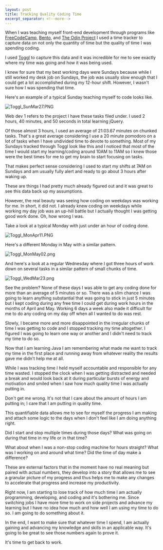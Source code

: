 ```yaml
---
layout: post
title: Tracking Quality Coding Time
excerpt_separator: <!--more-->
---
```

When I was teaching myself front-end development through programs like [FreeCodeCamp](https://www.freecodecamp.com/), [Bento](https://bento.io/), and [The Odin Project](http://www.theodinproject.com/) I used a time tracker to capture data on not only the quantity of time but the quality of time I was spending coding.

I used [Toggl](https://www.toggl.com/app/timer) to capture this data and it was incredible for me to see exactly where my time was going and how it was being used. 

I knew for sure that my best working days were Sundays because while I still worked my desk job on Sundays, the job was usually slow enough that I could get a lot accomplished during my 12-hour shift. However, I wasn't sure how I was spending that time.

Here's an example of a typical Sunday teaching myself to code looks like.

![Toggl_SunMar27.PNG](https://raw.githubusercontent.com/seerocode/seerocode.github.io/master/_posts/Toggl_SunMar27.PNG)
<!--more-->
Web dev 1 refers to the project I have these tasks filed under. I used 2 hours, 40 minutes, and 50 seconds in total learning jQuery. 

Of those almost 3 hours, I used an average of 21:03.67 minutes on chunked tasks. That's a great average considering I use a 20 minute pomodoro on a lot of tasks when I have undivided time to devote to something. Most of my Sundays tracked through Toggl look like this and I noticed that most of the time I would start my learning/coding around 10AM to 11AM so I knew those were the best times for me to get my brain to start focusing on tasks. 

That makes perfect sense considering I used to start my shifts at 7AM on Sundays and am usually fully alert and ready to go about 3 hours after waking up.

These are things I had pretty much already figured out and it was great to see this data back up my assumptions. 

However, the real beauty was seeing how coding on weekdays was working for me. In short, it did not. I already knew coding on weekdays while working my day job was an up-hill battle but I actually thought I was getting good work done. Oh, how wrong I was.

Take a look at a typical Monday with just under an hour of coding done.

![Toggl_MonApr11.PNG](https://raw.githubusercontent.com/seerocode/seerocode.github.io/master/_posts/Toggl_MonApr11.PNG)

Here's a different Monday in May with a similar pattern.

![Toggl_MonMay02.png](https://raw.githubusercontent.com/seerocode/seerocode.github.io/master/_posts/Toggl_MonMay02.png)

And here's a look at a regular Wednesday where I got three hours of work down on several tasks in a similar pattern of small chunks of time.

![Toggl_WedMar23.png](https://raw.githubusercontent.com/seerocode/seerocode.github.io/master/_posts/Toggl_WedMar23.png)

See the problem? None of these days I was able to get any coding done for more than an average of 5 minutes or so. There was a slim chance I was going to learn anything substantial that was going to stick in just 5 minutes but I kept coding during any free time I could get during work hours in the months of April and May. Working 6 days a week also made it difficult for me to do any coding on my day off when all I wanted to do was rest.

Slowly, I became more and more disappointed in the irregular chunks of time I was getting to code and I stopped tracking my time altogether. I figured I was going to learn one way or another and I didn't need to track my time to do so.

Now that I am learning Java I am remembering what made me want to track my time in the first place and running away from whatever reality the results gave me didn't help me at all.

While I was tracking time I held myself accountable and responsible for any time wasted. I stopped the clock when I was getting distracted and needed a break and would look back at it during particular bursts of energy and motivation and smiled when I saw how much quality time I was actually putting in. 

Don't get me wrong. It's not that I care about the amount of hours I am putting in; I care that I am putting in quality time. 

This quantifiable data allows me to see for myself the progress I am making and attach some logic to the days when I don't feel like I am doing anything right. 

Did I start and stop multiple times during those days? What was going on during that time in my life or in that time? 

What about when I was a non-stop coding machine for hours straight? What was I working on and around what time? Did the time of day make a difference?

These are external factors that in the moment have no real meaning but paired with actual numbers, they develop into a story that allows me to see a granular picture of my progress and thus helps me to make any changes to accelerate that progress and increase my productivity.

Right now, I am starting to lose track of how much time I am actually programming, developing, and coding and it's bothering me. Since switching jobs I have more time to work on side projects and advance my learning but I have no idea how much and how well I am using my time to do so. I am going to do something about it.

In the end, I want to make sure that whatever time I spend, I am actually gaining and advancing my knowledge and skills in an applicable way. It's going to be great to see those numbers again to prove it.

It's time to get back to work. 
